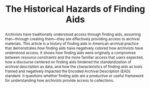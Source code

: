 ---
layout: post
title:  'The Historical Hazards of Finding Aids '
journal: The American Archivist, Vol. 82, No. 2 (Fall/Winter 2019)
link: https://scholarsarchive.library.albany.edu/cgi/viewcontent.cgi?article=1125&context=ulib_fac_scholar
abstract: Archivists have traditionally understood access through finding aids, assuming that—through creating them—they are effectively providing access to archival materials. This article is a history of finding aids in American archival practice that demonstrates how finding aids have negatively colored how archivists have understood access. It shows how finding aids were originally a compromise between resource constraints and the more familiar access that users expected, how a discourse centered on finding aids hindered the standardization of archival description as data, and how the characteristics of finding aids as tools framed and negatively impacted the Encoded Archival Description (EAD) standard. It questions whether finding aids are a productive or useful framework for understanding how archivists provide access to collections.
---